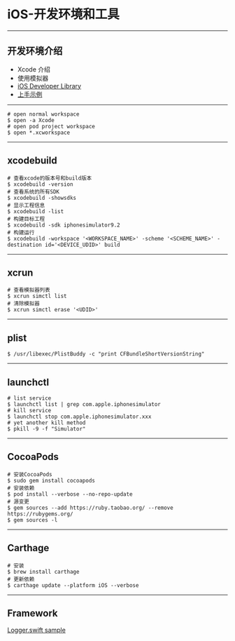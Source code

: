 # iOS-开发环境和工具

- - -

## 开发环境介绍

- Xcode 介绍
- 使用模拟器
- [iOS Developer Library](https://developer.apple.com/library/ios)
- [上手示例](https://github.com/app-bootstrap/ios-app-bootstrap)

- - -

```shell
# open normal workspace
$ open -a Xcode
# open pod project workspace
$ open *.xcworkspace
```

- - -

## xcodebuild

```shell
# 查看xcode的版本号和build版本
$ xcodebuild -version
# 查看系统的所有SDK
$ xcodebuild -showsdks
# 显示工程信息
$ xcodebuild -list
# 构建目标工程
$ xcodebuild -sdk iphonesimulator9.2
# 构建运行
$ xcodebuild -workspace '<WORKSPACE_NAME>' -scheme '<SCHEME_NAME>' -destination id='<DEVICE_UDID>' build
```

- - -

## xcrun

```shell
# 查看模拟器列表
$ xcrun simctl list
# 清除模拟器
$ xcrun simctl erase '<UDID>'
```

- - -

## plist

```shell
$ /usr/libexec/PlistBuddy -c "print CFBundleShortVersionString"
```

- - -

## launchctl

```shell
# list service
$ launchctl list | grep com.apple.iphonesimulator
# kill service
$ launchctl stop com.apple.iphonesimulator.xxx
# yet another kill method
$ pkill -9 -f "Simulator"
```

- - -

## CocoaPods

```shell
# 安装CocoaPods
$ sudo gem install cocoapods
# 安装依赖
$ pod install --verbose --no-repo-update
# 源变更
$ gem sources --add https://ruby.taobao.org/ --remove https://rubygems.org/
$ gem sources -l
```

- - -

## Carthage

```shell
# 安装
$ brew install carthage
# 更新依赖
$ carthage update --platform iOS --verbose
```

- - -

## Framework

[Logger.swift sample](https://github.com/app-bootstrap/Logger.swift)
